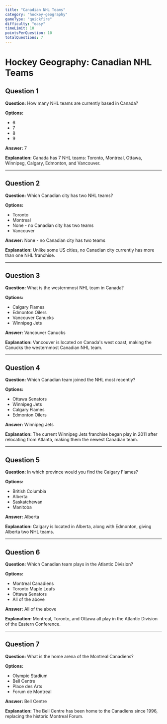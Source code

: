 ```yaml
---
title: "Canadian NHL Teams"
category: "hockey-geography"
gameType: "quickfire"
difficulty: "easy"
timeLimit: 10
pointsPerQuestion: 10
totalQuestions: 7
---
```


# Hockey Geography: Canadian NHL Teams

## Question 1
**Question:** How many NHL teams are currently based in Canada?

**Options:**
- 6
- 7
- 8
- 9

**Answer:** 7

**Explanation:** Canada has 7 NHL teams: Toronto, Montreal, Ottawa, Winnipeg, Calgary, Edmonton, and Vancouver.

---

## Question 2
**Question:** Which Canadian city has two NHL teams?

**Options:**
- Toronto
- Montreal
- None - no Canadian city has two teams
- Vancouver

**Answer:** None - no Canadian city has two teams

**Explanation:** Unlike some US cities, no Canadian city currently has more than one NHL franchise.

---

## Question 3
**Question:** What is the westernmost NHL team in Canada?

**Options:**
- Calgary Flames
- Edmonton Oilers
- Vancouver Canucks
- Winnipeg Jets

**Answer:** Vancouver Canucks

**Explanation:** Vancouver is located on Canada's west coast, making the Canucks the westernmost Canadian NHL team.

---

## Question 4
**Question:** Which Canadian team joined the NHL most recently?

**Options:**
- Ottawa Senators
- Winnipeg Jets
- Calgary Flames
- Edmonton Oilers

**Answer:** Winnipeg Jets

**Explanation:** The current Winnipeg Jets franchise began play in 2011 after relocating from Atlanta, making them the newest Canadian team.

---

## Question 5
**Question:** In which province would you find the Calgary Flames?

**Options:**
- British Columbia
- Alberta
- Saskatchewan
- Manitoba

**Answer:** Alberta

**Explanation:** Calgary is located in Alberta, along with Edmonton, giving Alberta two NHL teams.

---

## Question 6
**Question:** Which Canadian team plays in the Atlantic Division?

**Options:**
- Montreal Canadiens
- Toronto Maple Leafs
- Ottawa Senators
- All of the above

**Answer:** All of the above

**Explanation:** Montreal, Toronto, and Ottawa all play in the Atlantic Division of the Eastern Conference.

---

## Question 7
**Question:** What is the home arena of the Montreal Canadiens?

**Options:**
- Olympic Stadium
- Bell Centre
- Place des Arts
- Forum de Montreal

**Answer:** Bell Centre

**Explanation:** The Bell Centre has been home to the Canadiens since 1996, replacing the historic Montreal Forum.
